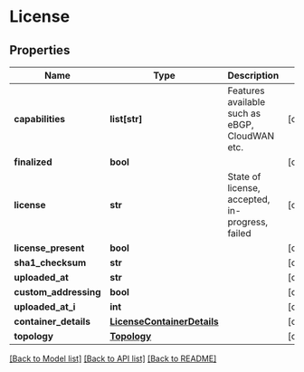# License

## Properties
Name | Type | Description | Notes
------------ | ------------- | ------------- | -------------
**capabilities** | **list[str]** | Features available such as eBGP, CloudWAN etc. | [optional] 
**finalized** | **bool** |  | [optional] 
**license** | **str** | State of license, accepted, in-progress, failed | [optional] 
**license_present** | **bool** |  | [optional] 
**sha1_checksum** | **str** |  | [optional] 
**uploaded_at** | **str** |  | [optional] 
**custom_addressing** | **bool** |  | [optional] 
**uploaded_at_i** | **int** |  | [optional] 
**container_details** | [**LicenseContainerDetails**](LicenseContainerDetails.md) |  | [optional] 
**topology** | [**Topology**](Topology.md) |  | [optional] 

[[Back to Model list]](../README.md#documentation-for-models) [[Back to API list]](../README.md#documentation-for-api-endpoints) [[Back to README]](../README.md)


